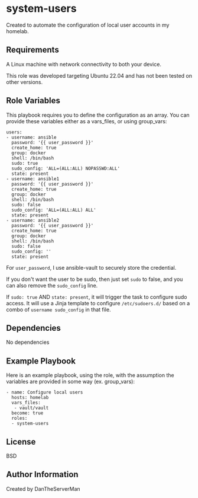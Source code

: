 system-users
=========

Created to automate the configuration of local user accounts in my homelab.

Requirements
------------

A Linux machine with network connectivity to both your device.

This role was developed targeting Ubuntu 22.04 and has not been tested on other versions.

Role Variables
--------------
 
This playbook requires you to define the configuration as an array. You can provide these variables either as a vars_files, or using group_vars:
```
users:
- username: ansible
  password: '{{ user_password }}'
  create_home: true
  group: docker 
  shell: /bin/bash
  sudo: true
  sudo_config: 'ALL=(ALL:ALL) NOPASSWD:ALL'
  state: present
- username: ansible1
  password: '{{ user_password }}'
  create_home: true
  group: docker 
  shell: /bin/bash
  sudo: false
  sudo_config: 'ALL=(ALL:ALL) ALL'
  state: present
- username: ansible2
  password: '{{ user_password }}'
  create_home: true
  group: docker 
  shell: /bin/bash 
  sudo: false
  sudo_config: ''
  state: present
```
For ```user_password```, I use ansible-vault to securely store the credential.

If you don't want the user to be sudo, then just set ```sudo``` to false, and you can also remove the ```sudo_config``` line. 

If ```sudo: true``` AND ```state: present```, it will trigger the task to configure sudo access. It will use a Jinja template to configure ```/etc/sudoers.d/``` based on a combo of ```username sudo_config``` in that file.

Dependencies
------------

No dependencies

Example Playbook
----------------

Here is an example playbook, using the role, with the assumption the variables are provided in some way (ex. group_vars):
```
- name: Configure local users
  hosts: homelab 
  vars_files:
   - vault/vault
  become: true
  roles:
  - system-users
```
License
-------

BSD

Author Information
------------------

Created by DanTheServerMan